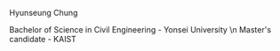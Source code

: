 Hyunseung Chung

Bachelor of Science in Civil Engineering - Yonsei University \n
Master's candidate - KAIST


